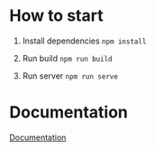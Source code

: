 # How to start
1. Install dependencies `npm install`

2. Run build `npm run build`

3. Run server `npm run serve`

# Documentation

[Documentation](http://localhost:4000/docs)
